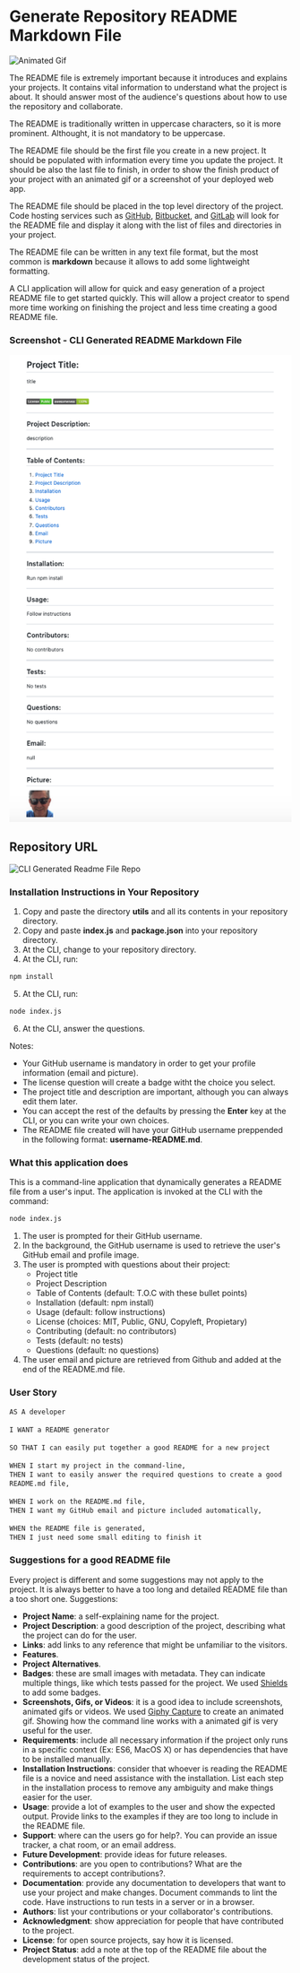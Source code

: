 # Generate Repository README Markdown File

![Animated Gif](./img/cli-readme-file.gif)

The README file is extremely important because it introduces and explains your projects. It contains vital information to understand what the project is about. It should answer most of the audience's questions about how to use the repository and collaborate.

The README is traditionally written in uppercase characters, so it is more prominent. Althought, it is not mandatory to be uppercase.

The README file should be the first file you create in a new project. It should be populated with information every time you update the project. It should be also the last file to finish, in order to show the finish product of your project with an animated gif or a screenshot of your deployed web app.

The README file should be placed in the top level directory of the project. Code hosting services such as [GitHub](https://github.com/), [Bitbucket](https://bitbucket.org/), and [GitLab](https://about.gitlab.com/) will look for the README file and display it along with the list of files and directories in your project.

The README file can be written in any text file format, but the most common is __markdown__ because it allows to add some lightweight formatting.

A CLI application will allow for quick and easy generation of a project README file to get started quickly. This will allow a project creator to spend more time working on finishing the project and less time creating a good README file.

### Screenshot - CLI Generated README Markdown File

![CLI Generated Readme File Image](./img/screenshot-CLI-created-readme.png)

## Repository URL

![CLI Generated Readme File Repo](https://github.com/tomaspz/generate-repo-readme-file)

### Installation Instructions in Your Repository

1. Copy and paste the directory __utils__ and all its contents in your repository directory.
2. Copy and paste __index.js__ and __package.json__ into your repository directory.
3. At the CLI, change to your repository directory.
4. At the CLI, run: 

```sh
npm install
```
5. At the CLI, run:

```sh
node index.js
```
6. At the CLI, answer the questions. 

Notes:
* Your GitHub username is mandatory in order to get your profile information (email and picture).
* The license question will create a badge witht the choice you select.
* The project title and description are important, although you can always edit them later.
* You can accept the rest of the defaults by pressing the __Enter__ key at the CLI, or you can write your own choices.
* The README file created will have your GitHub username preppended in the following format: __username-README.md__.

### What this application does

This is a command-line application that dynamically generates a README file from a user's input. The application is invoked at the CLI with the command:

```sh
node index.js
```

1. The user is prompted for their GitHub username. 
2. In the background, the GitHub username is used to retrieve the user's GitHub email and profile image. 
3. The user is prompted with questions about their project:
    * Project title
    * Project Description
    * Table of Contents (default: T.O.C with these bullet points)
    * Installation (default: npm install)
    * Usage (default: follow instructions)
    * License (choices: MIT, Public, GNU, Copyleft, Propietary)
    * Contributing (default: no contributors)
    * Tests (default: no tests)
    * Questions (default: no questions)
4. The user email and picture are retrieved from Github and added at the end of the README.md file.

### User Story

```
AS A developer

I WANT a README generator

SO THAT I can easily put together a good README for a new project

WHEN I start my project in the command-line,
THEN I want to easily answer the required questions to create a good README.md file,

WHEN I work on the README.md file,
THEN I want my GitHub email and picture included automatically,

WHEN the README file is generated,
THEN I just need some small editing to finish it
```

### Suggestions for a good README file

Every project is different and some suggestions may not apply to the project. It is always better to have a too long and detailed README file than a too short one. Suggestions:

* __Project Name__: a self-explaining name for the project.
* __Project Description__: a good description of the project, describing what the project can do for the user.
* __Links__: add links to any reference that might be unfamiliar to the visitors. 
* __Features__. 
* __Project Alternatives__.
* __Badges__: these are small images with metadata. They can indicate multiple things, like which tests passed for the project. We used [Shields](https://shields.io/) to add some badges. 
* __Screenshots, Gifs, or Videos__: it is a good idea to include screenshots, animated gifs or videos. We used [Giphy Capture](https://apps.apple.com/us/app/giphy-capture-the-gif-maker/id668208984?mt=12) to create an animated gif. Showing how the command line works with a animated gif is very useful for the user.
* __Requirements__: include all necessary information if the project only runs in a specific context (Ex: ES6, MacOS X) or has dependencies that have to be installed manually.
* __Installation Instructions__: consider that whoever is reading the README file is a novice and need assistance with the installation. List each step in the installation process to remove any ambiguity and make things easier for the user. 
* __Usage__: provide a lot of examples to the user and show the expected output. Provide links to the examples if they are too long to include in the README file.
* __Support__: where can the users go for help?. You can provide an issue tracker, a chat room, or an email address.
* __Future Development__: provide ideas for future releases.
* __Contributions__: are you open to contributions? What are the requirements to accept contributions?.
* __Documentation__: provide any documentation to developers that want to use your project and make changes. Document commands to lint the code. Have instructions to run tests in a server or in a browser.
* __Authors__: list your contributions or your collaborator's contributions.
* __Acknowledgment__: show appreciation for people that have contributed to the project.
* __License__: for open source projects, say how it is licensed.
* __Project Status__: add a note at the top of the README file about the development status of the project. 
